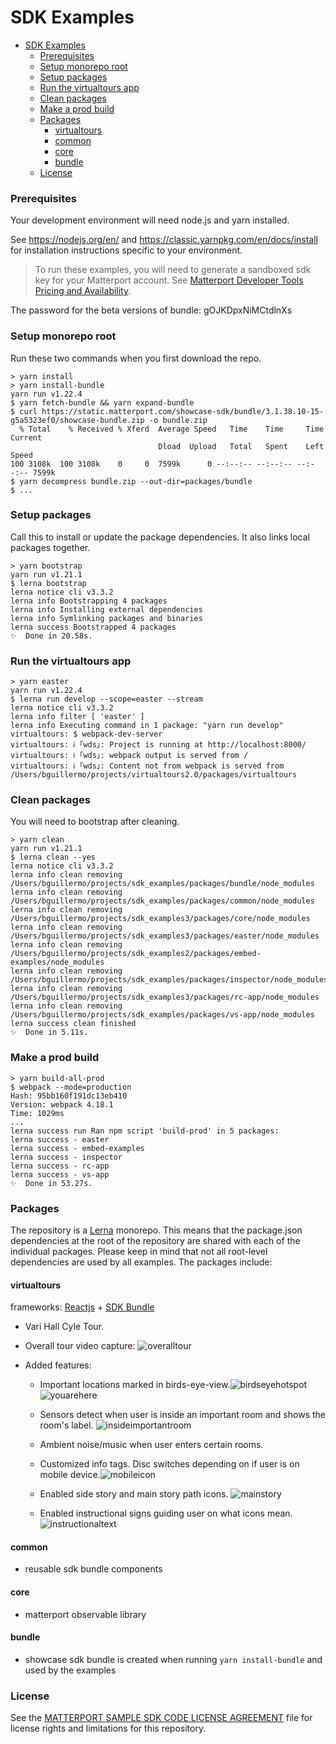 # SDK Examples

- [SDK Examples](#sdk-examples)
    - [Prerequisites](#prerequisites)
    - [Setup monorepo root](#setup-monorepo-root)
    - [Setup packages](#setup-packages)
    - [Run the virtualtours app](#run-the-virtualtours-app)
    - [Clean packages](#clean-packages)
    - [Make a prod build](#make-a-prod-build)
    - [Packages](#packages)
      - [virtualtours](#virtualtours)
      - [common](#common)
      - [core](#core)
      - [bundle](#bundle)
    - [License](#license)

### Prerequisites
Your development environment will need node.js and yarn installed.

See <https://nodejs.org/en/> and <https://classic.yarnpkg.com/en/docs/install> for installation instructions specific to your environment.

> To run these examples, you will need to generate a sandboxed sdk key for your Matterport account. See [Matterport Developer Tools Pricing and Availability](https://support.matterport.com/hc/en-us/articles/360057506813-Matterport-Developer-Tools-Pricing-and-Availability).

The password for the beta versions of bundle: gOJKDpxNiMCtdlnXs

### Setup monorepo root
Run these two commands when you first download the repo.
```shell
> yarn install
> yarn install-bundle
yarn run v1.22.4
$ yarn fetch-bundle && yarn expand-bundle
$ curl https://static.matterport.com/showcase-sdk/bundle/3.1.38.10-15-g5a5323ef0/showcase-bundle.zip -o bundle.zip
  % Total    % Received % Xferd  Average Speed   Time    Time     Time  Current
                                 Dload  Upload   Total   Spent    Left  Speed
100 3108k  100 3108k    0     0  7599k      0 --:--:-- --:--:-- --:--:-- 7599k
$ yarn decompress bundle.zip --out-dir=packages/bundle
$ ...
```

### Setup packages
Call this to install or update the package dependencies. It also links local packages together.
```shell
> yarn bootstrap
yarn run v1.21.1
$ lerna bootstrap
lerna notice cli v3.3.2
lerna info Bootstrapping 4 packages
lerna info Installing external dependencies
lerna info Symlinking packages and binaries
lerna success Bootstrapped 4 packages
✨  Done in 20.58s.
```



### Run the virtualtours app
```shell
> yarn easter
yarn run v1.22.4
$ lerna run develop --scope=easter --stream
lerna notice cli v3.3.2
lerna info filter [ 'easter' ]
lerna info Executing command in 1 package: "yarn run develop"
virtualtours: $ webpack-dev-server
virtualtours: ℹ ｢wds｣: Project is running at http://localhost:8000/
virtualtours: ℹ ｢wds｣: webpack output is served from /
virtualtours: ℹ ｢wds｣: Content not from webpack is served from /Users/bguillermo/projects/virtualtours2.0/packages/virtualtours
```


### Clean packages
You will need to bootstrap after cleaning.
```shell
> yarn clean
yarn run v1.21.1
$ lerna clean --yes
lerna notice cli v3.3.2
lerna info clean removing /Users/bguillermo/projects/sdk_examples/packages/bundle/node_modules
lerna info clean removing /Users/bguillermo/projects/sdk_examples/packages/common/node_modules
lerna info clean removing /Users/bguillermo/projects/sdk_examples3/packages/core/node_modules
lerna info clean removing /Users/bguillermo/projects/sdk_examples3/packages/easter/node_modules
lerna info clean removing /Users/bguillermo/projects/sdk_examples2/packages/embed-examples/node_modules
lerna info clean removing /Users/bguillermo/projects/sdk_examples/packages/inspector/node_modules
lerna info clean removing /Users/bguillermo/projects/sdk_examples3/packages/rc-app/node_modules
lerna info clean removing /Users/bguillermo/projects/sdk_examples/packages/vs-app/node_modules
lerna success clean finished
✨  Done in 5.11s.
```

### Make a prod build
```shell
> yarn build-all-prod
$ webpack --mode=production
Hash: 95bb160f191dc13eb410
Version: webpack 4.18.1
Time: 1029ms
...
lerna success run Ran npm script 'build-prod' in 5 packages:
lerna success - easter
lerna success - embed-examples
lerna success - inspector
lerna success - rc-app
lerna success - vs-app
✨  Done in 53.27s.
```

### Packages
The repository is a [Lerna](https://lerna.js.org/) monorepo. This means that the package.json dependencies at the root of the repository are shared with each of the individual packages. Please keep in mind that not all root-level dependencies are used by all examples. The packages include:


#### virtualtours
frameworks: [Reactjs](https://reactjs.org/) + [SDK Bundle](https://matterport.github.io/showcase-sdk/sdkbundle_home.html)
  - Vari Hall Cyle Tour.
  - Overall tour video capture: ![overalltour](https://github.com/scuhci/virtualtours2.0/assets/86126121/d8b549b0-3ebc-43a3-b6f5-453ba8a554bd)

  - Added features:
      - Important locations marked in birds-eye-view.![birdseyehotspot](https://github.com/scuhci/virtualtours2.0/assets/86126121/3f5fbbec-50b2-4864-b47f-46226629415c)
        ![youarehere](https://github.com/scuhci/virtualtours2.0/assets/86126121/454fd298-df14-4d2c-8bf1-decf6ba8daee)

      - Sensors detect when user is inside an important room and shows the room's label. ![insideimportantroom](https://github.com/scuhci/virtualtours2.0/assets/86126121/1f53b2b9-2122-4ad4-88a8-69bfc9fadeea)
      - Ambient noise/music when user enters certain rooms.
      - Customized info tags. Disc switches depending on if user is on mobile device.![mobileicon](https://github.com/scuhci/virtualtours2.0/assets/86126121/c86c11d3-b40a-456b-936f-775c49dd111b)

      - Enabled side story and main story path icons. ![mainstory](https://github.com/scuhci/virtualtours2.0/assets/86126121/0a4bd456-0bd6-47f4-ae1a-adb64581a800)

      - Enabled instructional signs guiding user on what icons mean. ![instructionaltext](https://github.com/scuhci/virtualtours2.0/assets/86126121/e0a33b46-9b2d-4019-a51f-a74ea4148f22)

#### common
- reusable sdk bundle components

#### core
- matterport observable library

#### bundle
- showcase sdk bundle is created when running `yarn install-bundle` and used by the examples

### License
See the [MATTERPORT SAMPLE SDK CODE LICENSE AGREEMENT](LICENSE) file for license rights and limitations for this repository.
